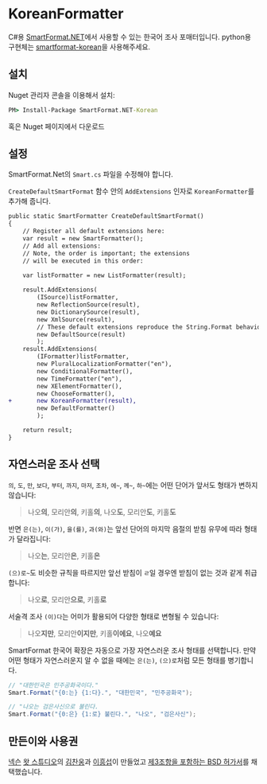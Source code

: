 # KoreanFormatter

C#용 [SmartFormat.NET][smartformat.net]에서 사용할 수 있는 한국어 조사 포매터입니다. python용 구현체는 [smartformat-korean][smartformat-korean]을 사용해주세요.

[smartformat.net]: https://github.com/scottrippey/SmartFormat.NET
[smartformat-korean]: https://github.com/what-studio/smartformat-korean

## 설치

Nuget 관리자 콘솔을 이용해서 설치:

```cmd
PM> Install-Package SmartFormat.NET-Korean
```

혹은 Nuget 페이지에서 다운로드


## 설정

SmartFormat.Net의 `Smart.cs` 파일을 수정해야 합니다.

`CreateDefaultSmartFormat` 함수 안의 `AddExtensions` 인자로 `KoreanFormatter`를 추가해 줍니다.

```diff
public static SmartFormatter CreateDefaultSmartFormat()
{
	// Register all default extensions here:
	var result = new SmartFormatter();
	// Add all extensions:
	// Note, the order is important; the extensions
	// will be executed in this order:

	var listFormatter = new ListFormatter(result);
	
	result.AddExtensions(
		(ISource)listFormatter,
		new ReflectionSource(result),
		new DictionarySource(result),
		new XmlSource(result),
		// These default extensions reproduce the String.Format behavior:
		new DefaultSource(result)
		);
	result.AddExtensions(
		(IFormatter)listFormatter,
		new PluralLocalizationFormatter("en"),
		new ConditionalFormatter(),
		new TimeFormatter("en"),
		new XElementFormatter(),
		new ChooseFormatter(),
+		new KoreanFormatter(result),
		new DefaultFormatter()
		);

	return result;
}
```

## 자연스러운 조사 선택

`의`, `도`, `만`, `보다`, `부터`, `까지`, `마저`, `조차`, `에~`,
`께~`, `하~`에는 어떤 단어가 앞서도 형태가 변하지 않습니다:

> 나오**의**, 모리안**의**, 키홀**의**, 나오**도**, 모리안**도**, 키홀**도**

반면 `은(는)`, `이(가)`, `을(를)`, `과(와)`는 앞선 단어의 마지막 음절의 받침
유무에 따라 형태가 달라집니다:

> 나오**는**, 모리안**은**, 키홀**은**

`(으)로~`도 비슷한 규칙을 따르지만 앞선 받침이 `ㄹ`일 경우엔 받침이 없는 것과
같게 취급합니다:

> 나오**로**, 모리안**으로**, 키홀**로**

서술격 조사 `(이)다`는 어미가 활용되어 다양한 형태로 변형될 수 있습니다:

> 나오**지만**, 모리안**이지만**, 키홀**이에요**, 나오**예요**

SmartFormat 한국어 확장은 자동으로 가장 자연스러운 조사 형태를 선택합니다.
만약 어떤 형태가 자연스러운지 알 수 없을 때에는 `은(는)`, `(으)로`처럼
모든 형태를 병기합니다.

```c#
// "대한민국은 민주공화국이다."
Smart.Format("{0:는} {1:다}.", "대한민국", "민주공화국");

// "나오는 검은사신으로 불린다.
Smart.Format("{0:은} {1:로} 불린다.", "나오", "검은사신");
```

## 만든이와 사용권

[넥슨][nexon] [왓 스튜디오][what-studio]의 [김찬웅][kexplo]과
[이흥섭][sublee]이 만들었고 [제3조항을 포함하는 BSD 허가서][bsd-3-clause]를
채택했습니다.

[nexon]: http://nexon.com/
[what-studio]: https://github.com/what-studio
[sublee]: http://subl.ee/
[kexplo]: http://chanwoong.kim/
[bsd-3-clause]: http://opensource.org/licenses/BSD-3-Clause
